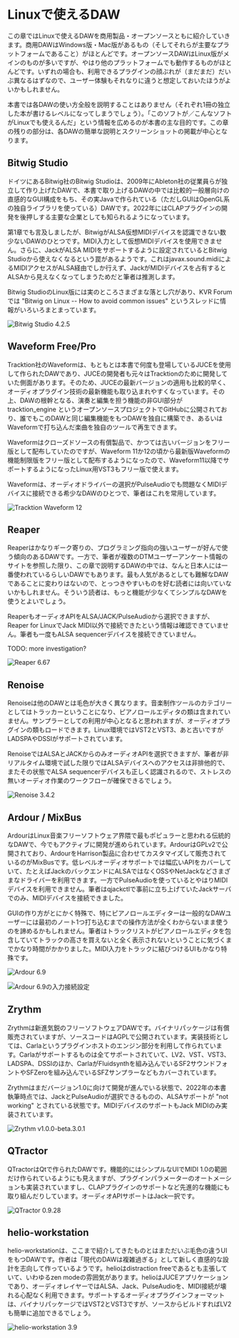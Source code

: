 
# Linuxで使えるDAW

この章ではLinuxで使えるDAWを商用製品・オープンソースともに紹介していきます。商用DAWはWindows版・Mac版があるもの（そしてそれらが主要なプラットフォームであること）がほとんどです。オープンソースDAWはLinux版がメインのものが多いですが、やはり他のプラットフォームでも動作するものがほとんどです。いずれの場合も、利用できるプラグインの顔ぶれが（まだまだ）だいぶ異なるはずなので、ユーザー体験もそれなりに違うと想定しておいたほうがよいかもしれません。

本書では各DAWの使い方全般を説明することはありません（それぞれ1冊の独立した本が書けるレベルになってしまうでしょう）。「このソフトが／こんなソフトがLinuxでも使えるんだ」という情報を広めるのが本書の主な目的です。この章の残りの部分は、各DAWの簡単な説明とスクリーンショットの掲載が中心となります。

## Bitwig Studio

ドイツにあるBitwig社のBitwig Studioは、2009年にAbleton社の従業員らが独立して作り上げたDAWで、本書で取り上げるDAWの中では比較的一般層向けの直感的なGUI構成をもち、その実Javaで作られている（ただしGUIはOpenGL系の独自ライブラリを使っている）DAWです。2022年にはCLAPプラグインの開発を後押しする主要な企業としても知られるようになっています。

第1章でも言及しましたが、BitwigがALSA仮想MIDIデバイスを認識できない数少ないDAWのひとつです。MIDI入力として仮想MIDIデバイスを使用できません。さらに、JackがALSA MIDIをサポートするように設定されているとBitwig Studioから使えなくなるという罠があるようです。これはjavax.sound.midiによるMIDIアクセスがALSA経由でしか行えず、JackがMIDIデバイスを占有するとALSAから見えなくなってしまうためだと筆者は推測します。

Bitwig StudioのLinux版には実のところさまざまな落とし穴があり、KVR Forumでは "Bitwig on Linux -- How to avoid common issues" というスレッドに情報がいろいろまとまっています。

![Bitwig Studio 4.2.5](./images/bitwig-studio.png)

## Waveform Free/Pro

Tracktion社のWaveformは、もともとは本書で何度も登場しているJUCEを使用して作られたDAWであり、JUCEの開発者も元々はTracktionのために開発していた側面があります。そのため、JUCEの最新バージョンの適用も比較的早く、オーディオプラグイン技術の最新機能も取り込まれやすくなっています。その上、DAWの根幹となる、演奏と編集を担う機能の非GUI部分が tracktion_engine というオープンソースプロジェクトでGitHubに公開されており、誰でもこのDAWと同じ編集機能をもつDAWを独自に構築でき、あるいはWaveformで打ち込んだ楽曲を独自のツールで再生できます。

Waveformはクローズドソースの有償製品で、かつては古いバージョンをフリー版として配布していたのですが、Waveform 11か12の頃から最新版Waveformの機能制限版をフリー版として配布するようになったので、Waveform11以降でサポートするようになったLinux用VST3もフリー版で使えます。

Waveformは、オーディオドライバーの選択がPulseAudioでも問題なくMIDIデバイスに接続できる希少なDAWのひとつで、筆者はこれを常用しています。

![Tracktion Waveform 12](./images/waveform.png)

## Reaper

Reaperはかなりギーク寄りの、プログラミング指向の強いユーザーが好んで使う傾向のあるDAWです。一方で、筆者が複数のDTMユーザーアンケート情報のサイトを参照した限り、この章で説明するDAWの中では、なんと日本人には一番使われているらしいDAWでもあります。最も人気があるとしても難解なDAWであることに変わりはないので、とっつきやすいものを好む読者には向いていないかもしれません。そういう読者は、もっと機能が少なくてシンプルなDAWを使うとよいでしょう。

ReaperもオーディオAPIをALSA/JACK/PulseAudioから選択できますが、Reaper for LinuxでJack MIDI以外で接続できたという情報は確認できていません。筆者も一度もALSA sequencerデバイスを接続できていません。

TODO: more investigation?

![Reaper 6.67](./images/reaper.png)

## Renoise

Renoiseは他のDAWとは毛色が大きく異なります。音楽制作ツールのカテゴリーとしてはトラッカーということになり、ピアノロールエディタの類は含まれていません。サンプラーとしての利用が中心となると思われますが、オーディオプラグインの類もロードできます。Linux環境ではVST2とVST3、あと古いですがLADSPAやDSSIがサポートされています。

RenoiseではALSAとJACKからのみオーディオAPIを選択できますが、筆者が非リアルタイム環境で試した限りではALSAデバイスへのアクセスは非排他的で、またその状態でALSA  sequencerデバイスも正しく認識されるので、ストレスの無いオーディオ作業のワークフローが確保できるでしょう。

![Renoise 3.4.2](./images/renoise.png)

## Ardour / MixBus

ArdourはLinux音楽フリーソフトウェア界隈で最もポピュラーと思われる伝統的なDAWで、今でもアクティブに開発が進められています。ArdourはGPLv2で公開されており、ArdourをHarrison製品に合わせてカスタマイズして販売されているのがMixBusです。低レベルオーディオサポートでは幅広いAPIをカバーしていて、たとえばJackのバックエンドにALSAではなくOSSやNetJackなどさまざまなドライバーを利用できます。一方でPulseAudioを使っているとやはりMIDIデバイスを利用できません。筆者はqjackctlで事前に立ち上げていたJackサーバでのみ、MIDIデバイスを接続できました。

GUIの作り方がとにかく特殊で、特にピアノロールエディターは一般的なDAWユーザーには最初のノート1つ打ち込むまでの操作方法が全くわからないまま使うのを諦めるかもしれません。筆者はトラックリストがピアノロールエディタを包含していてトラックの高さを買えないと全く表示されないということに気づくまでかなり時間がかかりました。MIDI入力をトラックに結びつけるUIもかなり特殊です。

![Ardour 6.9](./images/ardour.png)

![Ardour 6.9の入力接続設定](./images/ardour-2.png)

## Zrythm

Zrythmは新進気鋭のフリーソフトウェアDAWです。バイナリパッケージは有償販売されていますが、ソースコードはAGPLで公開されています。実装技術としては、Carlaというプラグインホストのエンジン部分を利用して作られています。Carlaがサポートするものは全てサポートされていて、LV2、VST、VST3、LADSPA、DSSIのほか、CarlaがFluidsynthを組み込んでいるSF2サウンドフォントやSFZeroを組み込んでいるSFZサンプラーなどもカバーされています。

Zrythmはまだバージョン1.0に向けて開発が進んでいる状態で、2022年の本書執筆時点では、JackとPulseAudioが選択できるものの、ALSAサポートが "not working" とされている状態です。MIDIデバイスのサポートもJack MIDIのみ実装されています。

![Zrythm v1.0.0-beta.3.0.1](./images/zrythm.png)

## QTractor

QTractorはQtで作られたDAWです。機能的にはシンプルなUIでMIDI 1.0の範囲だけ作られているようにも見えますが、プラグインパラメーターのオートメーションも実装されていますし、CLAPプラグインのサポートなど先進的な機能にも取り組んだりしています。オーディオAPIサポートはJack一択です。

![QTractor 0.9.28](./images/qtractor.png)

## helio-workstation

helio-workstationは、ここまで紹介してきたものとはまただいぶ毛色の違うUIをもつDAWです。作者は「現代のDAWは複雑過ぎる」として新しく直感的な設計を志向して作っているようです。helioはdistraction freeであるとも主張していて、いわゆるzen modeの雰囲気があります。helioはJUCEアプリケーションであり、オーディオレイヤーではALSA、Jack、PulseAudioを、MIDI接続が壊れる心配なく利用できます。サポートするオーディオプラグインフォーマットは、バイナリパッケージではVST2とVST3ですが、ソースからビルドすればLV2も簡単に追加できるでしょう。

![helio-workstation 3.9](./images/helio-workstation.png)

